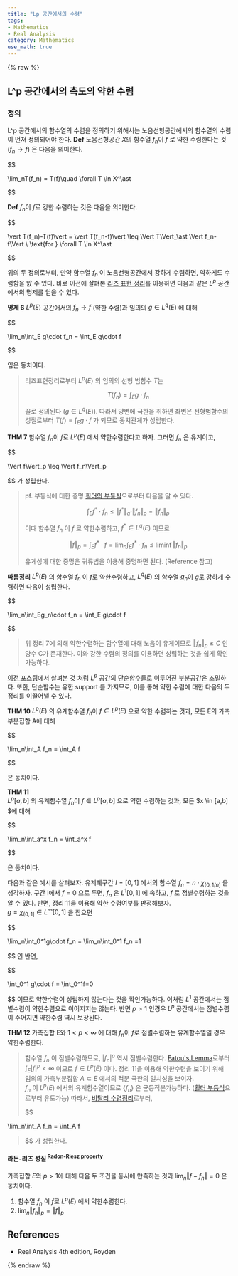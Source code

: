 ```yaml
---
title: "Lp 공간에서의 수렴"
tags:
- Mathematics
- Real Analysis
category: Mathematics
use_math: true
---
```

{% raw %}

## L^p 공간에서의 측도의 약한 수렴
### 정의
L^p 공간에서의 함수열의 수렴을 정의하기 위해서는 노음선형공간에서의 함수열의 수렴이 먼저 정의되어야 한다. 
**Def** 노음선형공간 $X$의 함수열 $f_n$이 $f$ 로 약한 수렴한다는 것 ($f_n \to f$) 은 다음을 의미한다.

$$

\lim_nT(f_n) = T(f)\quad \forall T \in X^\ast

$$

**Def** $f_n$이 $f$로 강한 수렴하는 것은 다음을 의미한다.

$$

\vert T(f_n)-T(f)\vert  = \vert T(f_n-f)\vert  \leq \Vert T\Vert_\ast \Vert f_n-f\Vert \\
\text{for   } \forall T \in X^\ast

$$   

위의 두 정의로부터, 만약 함수열 $f_n$ 이 노음선형공간에서 강하게 수렴하면, 약하게도 수렴함을 앐 수 있다. 바로 이전에 살펴본 [리즈 표현 정리](https://ddangchani.github.io/mathematics/실해석학12)를 이용하면 다음과 같은 $L^p$ 공간에서의 명제를 얻을 수 있다.

**명제 6**
$L^p(E)$ 공간애서의 $f_n \to f$ (약한 수렴)과 임의의 $g \in L^q(E)$ 에 대해   

$$

\lim_n\int_E g\cdot f_n = \int_E g\cdot f

$$   

임은 동치이다.
> 리즈표현정리로부터 $L^p(E)$ 의 임의의 선형 범함수 $T$는 
> 
> $$T(f_n) = \int_E g\cdot f_n$$
> 
> 꼴로 정의된다 ($g \in L^q(E)$). 따라서 양변에 극한을 취하면 좌변은 선형범함수의 성질로부터 $T(f)=\int_E g\cdot f$ 가 되므로 동치관계가 성립한다.   

**THM 7** 함수열 $f_n$이 $f$로 $L^p(E)$ 에서 약한수렴한다고 하자. 그러면 $f_n$ 은 유계이고, 

$$

\Vert f\Vert_p \leq \Vert f_n\Vert_p 

$$ 가 성립한다.

> pf. 부등식에 대한 증명
> [횔더의 부등식](https://ddangchani.github,io/math/실해석학10)으로부터 다음을 알 수 있다.
> 
> $$\int_E f^\ast\cdot f_n \leq \Vert f^\ast\Vert_q\cdot\Vert f_n\Vert_p = \Vert f_n\Vert_p$$
> 
> 이때 함수열 $f_n$ 이 $f$ 로 약한수렴하고, $f^{\ast} \in L^q(E)$ 이므로   
> 
> $$\Vert f\Vert_p = \int_E f^\ast\cdot f = \lim_n\int_Ef^\ast\cdot f_n \leq \liminf\Vert f_n\Vert_p$$
> 
> 유게성에 대한 증명은 귀류법을 이용해 증명하면 된다. (Reference 참고)   

**따름정리** $L^p(E)$ 의 함수열 $f_n$ 이 $f$로 약한수렴하고, $L^q(E)$ 의 함수열 $g_n$이 $g$로 강하게 수렴하면 다음이 성립한다.

$$

\lim_n\int_Eg_n\cdot f_n = \int_E g\cdot f

$$

> 위 정리 7에 의해 약한수렴하는 함수열에 대해 노음이 유계이므로 $\Vert f_n\Vert_p \leq C$ 인 양수 C가 존재한다. 이와 강한 수렴의 정의를 이용하면 성립하는 것을 쉽게 확인가능하다.   

[이전 포스팅](https://ddangchani.github.io/mathematics/실해석학11)에서 살펴본 것 처럼 $L^p$ 공간의 단순함수들로 이루어진 부분공간은 조밀하다. 또한, 단순함수는 유한 support 를 가지므로, 이를 통해 약한 수렴에 대한 다음의 두 정리를 이끌어낼 수 있다.   

**THM 10**
$L^p(E)$ 의 유계함수열 $f_n$이 $f \in L^p(E)$ 으로 약한 수렴하는 것과, 모든 E의 가측부분집합 A에 대해

$$

\lim_n\int_A f_n = \int_A f

$$

은 동치이다.

**THM 11**   
$L^p[a,b]$ 의 유계함수열 $f_n$이 $f \in L^p[a,b]$ 으로 약한 수렴하는 것과, 모든 $x \in [a,b] $에 대해

$$

\lim_n\int_a^x f_n = \int_a^x f

$$

은 동치이다.

다음과 같은 예시를 살펴보자. 유계폐구간 $I=[0,1]$ 에서의 함수열 $f_n = n \cdot \chi_{(0,1/n]}$ 을 생각하자. 구간 I에서 $f=0$ 으로 두면, $f_n$ 은 $L^1[0,1]$ 에 속하고, $f$ 로 점별수렴하는 것을 알 수 있다. 반면, 정리 11을 이용해 약한 수렴여부를 판정해보자.   
$g=\chi_{(0,1]} \in L^\infty[0,1]$ 을 잡으면   

$$

\lim_n\int_0^1g\cdot f_n = \lim_n\int_0^1 f_n =1

$$ 인 반면,

$$

\int_0^1 g\cdot f = \int_0^1f=0

$$ 이므로 약한수렴이 성립하지 않는다는 것을 확인가능하다. 이처럼 $L^1$ 공간에서는 점별수렴이 약한수렴으로 이어지지는 않는다. 반면 $p>1$ 인경우 $L^p$ 공간에서는 점별수렴이 주어지면 약한수렴 역시 보장된다.   

**THM 12** 가측집합 E와 $1<p<\infty$ 에 대해 $f_n$이 $f$로 점별수렴하는 유계함수열일 경우 약한수렴한다.
> 함수열 $f_n$ 이 점별수렴하므로, $\vert f_n\vert ^p$ 역시 점별수렴한다. [Fatou's Lemma](https://ddangchani.github.io/mathematics/실해석학7)로부터 $\int_E\vert f\vert ^p<\infty$ 이므로 $f \in L^p(E)$ 이다. 정리 11을 이용해 약한수렴을 보이기 위해 임의의 가측부분집합 $A\subset E$ 에서의 적분 극한의 일치성을 보이자.    
> $f_n$ 이 $L^p(E)$ 에서의 유계함수열이므로 {$f_n$} 은 균등적분가능하다. ([횔더 부등식](https://ddangchani.github.io/mathematics/실해석학10)으로부터 유도가능) 따라서, [비탈리 수렴정리](https://ddangchani.github.io/mathematics/실해석학8)로부터,   
> 
> $$
> 
\lim_n\int_A f_n = \int_A f
>$$ 가 성립한다.   


#### 라돈-리즈 성질<sup> Radon-Riesz property</sup>   
가측집합 $E$와 $p>1$에 대해 다음 두 조건을 동시에 만족하는 것과 $\lim_n\Vert f-f_n\Vert = 0$ 은 동치이다.   
1. 함수열 $f_n$ 이 $f$로 $L^p(E)$ 에서 약한수렴한다.
2. $\lim_n\Vert f_n\Vert_p = \Vert f\Vert_p$


## References
 - Real Analysis 4th edition, Royden

{% endraw %}